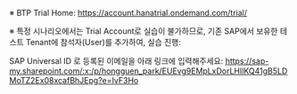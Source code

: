 ※ BTP Trial Home: https://account.hanatrial.ondemand.com/trial/

※ 특정 시나리오에서는 Trial Account로 실습이 불가하므로, 기존 SAP에서 보유한 테스트 Tenant에 참석자(User)를 추가하여, 실습 진행:

SAP Universal ID 로 등록된 이메일을 아래 링크에 입력해주세요:
https://sap-my.sharepoint.com/:x:/p/hongguen_park/EUEvg9EMpLxDorLHIlKQ41gB5LDMoTZ2Ex08xcafBhJEpg?e=IvF3Ho
